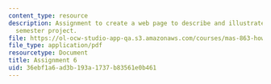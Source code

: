 ```yaml
---
content_type: resource
description: Assignment to create a web page to describe and illustrate a planned
  semester project.
file: https://ol-ocw-studio-app-qa.s3.amazonaws.com/courses/mas-863-how-to-make-almost-anything-fall-2002/36ebf1a6ad3b193a1737b83561e0b461_assignment6.pdf
file_type: application/pdf
resourcetype: Document
title: Assignment 6
uid: 36ebf1a6-ad3b-193a-1737-b83561e0b461
---
```

